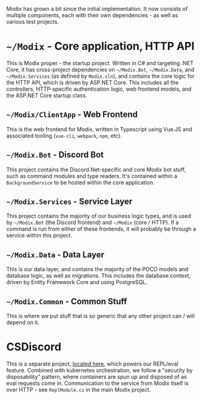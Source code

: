 Modix has grown a bit since the initial implementation. It now consists of multiple components, each with their own dependencies - as well as various test projects.

# `~/Modix` - Core application, HTTP API
This is Modix proper - the startup project. Written in C# and targeting .NET Core, it has cross-project dependencies on `~/Modix.Bot`, `~/Modix.Data`, and `~/Modix.Services` (as defined by `Modix.sln`), and contains the core logic for the HTTP API, which is driven by ASP.NET Core. This includes all the controllers, HTTP-specific authentication logic, web frontend models, and the ASP.NET Core startup class.

## `~/Modix/ClientApp` - Web Frontend
This is the web frontend for Modix, written in Typescript using Vue.JS and associated tooling (`vue-cli`, `webpack`, `npm`, etc).

## `~/Modix.Bot` - Discord Bot
This project contains the Discord.Net-specific and core Modix bot stuff, such as command modules and type readers. It's contained within a `BackgroundService` to be hosted within the core application.

## `~/Modix.Services` - Service Layer
This project contains the majority of our business logic types, and is used by `~/Modix.Bot` (the Discord frontend) and `~/Modix` (core / HTTP). If a command is run from either of these frontends, it will probably be through a service within this project.

## `~/Modix.Data` - Data Layer
This is our data layer, and contains the majority of the POCO models and database logic, as well as migrations. This includes the database context, driven by Entity Framework Core and using PostgreSQL.

## `~/Modix.Common` - Common Stuff
This is where we put stuff that is so generic that any other project can / will depend on it.

# CSDiscord
This is a separate project, [located here](https://github.com/discord-csharp/CSDiscord), which powers our REPL/eval feature. Combined with kubernetes orchestration, we follow a "security by disposability" pattern, where containers are spun up and disposed of as eval requests come in. Communication to the service from Modix itself is over HTTP - see `ReplModule.cs` in the main Modix project.